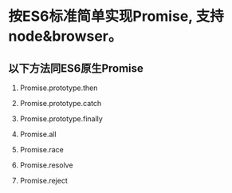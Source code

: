 # 按ES6标准简单实现Promise, 支持node&browser。

## 以下方法同ES6原生Promise

1. Promise.prototype.then

2. Promise.prototype.catch

3. Promise.prototype.finally

4. Promise.all

5. Promise.race

6. Promise.resolve

7. Promise.reject
